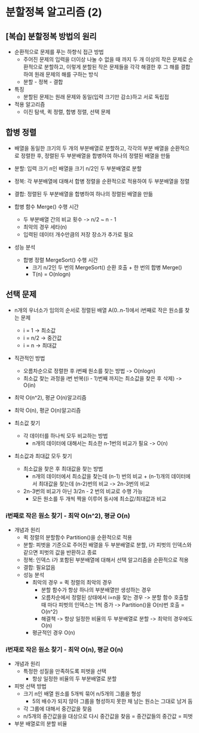 # 분할정복 알고리즘 (2)

## [복습] 분할정복 방법의 원리

* 순환적으로 문제를 푸는 하향식 접근 방법
  * 주어진 문제의 입력을 더이상 나눌 수 없을 때 까지 두 개 이상의 작은 문제로 순환적으로 분할하고, 이렇게 분할된 작은 문제들을 각각 해결한 후 그 해를 결합하여 원래 문제의 해를 구하는 방식
  * 분할 - 정복 - 결합
* 특징
  * 분할된 문제는 원래 문제와 동일(입력 크기만 감소)하고 서로 독립접
* 적용 알고리즘
  * 이진 탐색, 퀵 정렬, 합병 정렬, 선택 문제

## 합병 정렬

* 배열을 동일한 크기의 두 개의 부분배열로 분할하고, 각각의 부분 배열을 순환적으로 정렬한 후, 정렬된 두 부분배열을 합병하여 하나의 정렬된 배열을 만듦
* 분할: 입력 크기 n인 배열을 크기 n/2인 두 부분배열로 분할
* 정복: 각 부분배열에 대해서 합병 정렬을 순환적으로 적용하여 두 부분배열을 정렬
* 결합: 정렬된 두 부분배열을 합병하여 하나의 정렬된 배열을 만듦

* 합병 함수 Merge() 수행 시간
  * 두 부분배열 간의 비교 횟수 -> n/2 ~ n - 1
  * 최악의 경우 세타(n)
  * 입력된 데이터 개수만큼의 저장 장소가 추가로 필요
* 성능 분석
  * 합병 정렬 MergeSort() 수행 시간
    * 크기 n/2인 두 번의 MergeSort() 순환 호출 + 한 번의 합병 Merge()
    * T(n) = O(nlogn)

## 선택 문제

* n개의 우너소가 임의의 순서로 정렬된 배열 A(0..n-1)에서 i번째로 작은 원소를 찾는 문제
  * i = 1 -> 최소값
  * i = n/2 -> 중간값
  * i = n -> 최대값
* 직관적인 방법
  * 오름차순으로 정렬한 후 i번째 원소를 찾는 방법 -> O(nlogn)
  * 최소값 찾는 과정을 i번 반복((i - 1)번째 까지는 최소값을 찾은 후 삭제) -> O(in)
* 최악 O(n^2), 평균 O(n)알고리즘
* 최악 O(n), 평균 O(n)알고리즘

* 최소값 찾기
  * 각 데이터를 하나씩 모두 비교하는 방법
    * n개의 데이터에 대해서는 최소한 n-1번의 비교가 필요 -> O(n)
* 최소값과 최대값 모두 찾기
  * 최소값을 찾은 후 최대값을 찾는 방법
    * n개의 데이터에서 최소값을 찾는데 (n-1) 번의 비교 + (n-1)개의 데이터에서 최대값을 찾는데 (n-2)번의 비교 -> 2n-3번의 비교
  * 2n-3번의 비교가 아닌 3/2n - 2 번의 비교로 수행 가능
    * 모든 원소를 두 개씩 짝을 이루어 동시에 최소값/최대값과 비교

### i번째로 작은 원소 찾기 - 최악 O(n^2), 평균 O(n)

* 개념과 원리
  * 퀵 정렬의 분할함수 Partition()을 순환적으로 적용
  * 분할: 피벗을 기준으로 주어진 배열을 두 부분배열로 분할, i가 피벗의 인덱스와 같으면 피벗의 값을 반환하고 종료
  * 정복: 인덱스 i가 포함된 부분배열에 대해서 선택 알고리즘을 순환적으로 적용
  * 결합: 필요없음
  * 성능 분석
    * 최악의 경우 = 퀵 정렬의 최악의 경우
      * 분할 함수가 항상 하나의 부분배열만 생성하는 경우
      * 오름차순에서 정렬된 상태에서 i=n을 찾는 경우 -> 분할 함수 호출할 때 마다 피벗의 인덱스는 1씩 증가 -> Partition()을 O(n)번 호출 = O(n^2)
      * 해결책 -> 항상 일정한 비율의 두 부분배열로 분할 -> 최악의 경우에도 O(n)
    * 평균적인 경우 O(n)

### i번재로 작은 원소 찾기 - 최악 O(n), 평균 O(n)

* 개념과 원리
  * 특정한 성질을 만족하도록 피벗을 선택
    * 항상 일정한 비율의 두 부분배열로 분할
* 피벗 선택 방법
  * 크기 n인 배열 원소를 5개씩 묶어 n/5개의 그룹을 형성
    * 5의 배수가 되지 않아 그룹을 형성하지 못한 채 남는 원소는 그대로 남겨 둠
  * 각 그룹에 대해서 중간값을 찾음
  * n/5개의 중간값을을 대상으로 다시 중간값을 찾음 = 중간값들의 중간값 = 피벗
* 부분 배열로의 분할 비율
